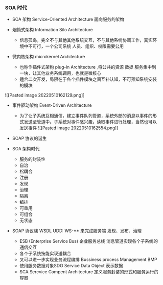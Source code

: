 ### SOA 时代


- SOA 架构 Service-Oriented Architecture 面向服务的架构



 - 烟筒式架构 Information Silo Architecture 
	 - 信息孤岛，完全不与其他其他系统交互，不与其他系统协调工作，真实环境中不可行，一个公司系统 人员、组织、权限需要公用
 - 微内核架构 microkernel Architecture 
	 - 也称作插件式架构 plug-in Architecture ,将公共的资源 数据 服务集中到一块，让其他业务系统调用，也就是微核心
	 - 适合二次开发，局限在于各个插件模块之间互补认知，不可预知系统安装的模块
	
![[Pasted image 20220510162129.png]]
	
 - 事件驱动架构 Event-Driven Architecture
	 - 为了让子系统互相通信，建立事件队列管道，系统外部的消息以事件的形式发送至管道中，子系统对事件感兴趣，读取事件进行处理，当然也可以发送事件
	 ![[Pasted image 20220510162554.png]]


- SOAP 协议的诞生

- SOA 架构时代
	- 服务的封装性
	- 自治
	- 松耦合
	- 注册
	- 发现
	- 治理
	- 隔离
	- 编排
	- 可重用
	- 可组合
	- 无状态
- SOAP 协议族 WSDL UDDI WS-**  来完成服务端 发现、发布、治理
	- ESB (Enterprise Service Bus) 企业服务总线  消息管道实现各个子系统的通信交互
	- 各个子系统技能实现送耦合
	- 又可以进一步实现业务流程编排 Bussiness process Management BMP 
	- 使用服务数据对象SDO  Service Data Object 表示数据
	- SCA Sercvice Compent Architecture 定义服务封装的形式和服务运行的容器
 